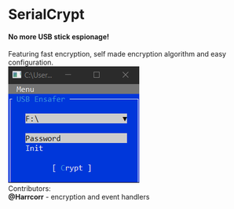 # SerialCrypt
#### No more USB stick espionage!<br>
Featuring fast encryption, self made encryption algorithm and easy configuration.<br>
<img src='screenshot1.png'></img><br>
Contributors:<br>
<b>@Harrcorr</b> - encryption and event handlers

